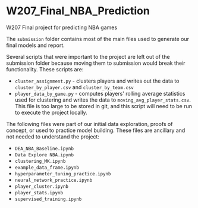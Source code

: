 # W207_Final_NBA_Prediction
W207 Final project for predicting NBA games 

The `submission` folder contains most of the main files used to generate our final models and report. 

Several scripts that were important to the project are left out of the submission folder because moving them to submission would break their functionality. These scripts are: 
- `cluster_assignment.py` - clusters players and writes out the data to `cluster_by_player.csv` and `cluster_by_team.csv`
- `player_data_by_game.py` - computes players' rolling average statistics used for clustering and writes the data to `moving_avg_player_stats.csv`. 
This file is too large to be stored in git, and this script will need to be run to execute the project locally. 

The following files were part of our initial data exploration, proofs of concept, or used to practice model building. These files are ancillary and not needed to understand the project:
- `DEA_NBA_Baseline.ipynb`
- `Data Explore NBA.ipynb`
- `clustering_MK.ipynb`
- `example_data_frame.ipynb`
- `hyperparameter_tuning_practice.ipynb`
- `neural_network_practice.ipynb`
- `player_cluster.ipynb`
- `player_stats.ipynb`
- `supervised_training.ipynb` 
